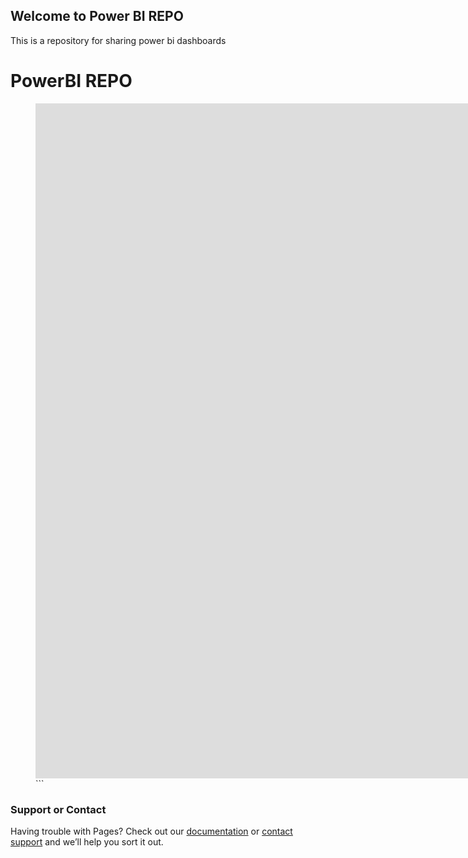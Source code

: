 ## Welcome to Power BI REPO

This is a repository for sharing power bi dashboards

# PowerBI REPO

<figure class="video_container">
<iframe width="1920" height="1080" src="https://app.powerbi.com/view?r=eyJrIjoiN2ExMWUzYjYtMDJlNy00ZGE1LTg1NDYtN2FiNTE2MzM5NjliIiwidCI6ImQwNWQ0YzgwLWRhMWUtNGNkNy04M2E2LTBkMjA5NGIyMDQxOCIsImMiOjh9" frameborder="0" allowFullScreen="true"></iframe>
```
</figure>


### Support or Contact

Having trouble with Pages? Check out our [documentation](https://help.github.com/categories/github-pages-basics/) or [contact support](https://github.com/contact) and we’ll help you sort it out.

